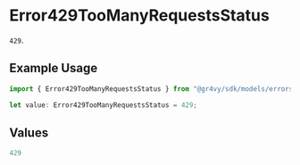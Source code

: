 # Error429TooManyRequestsStatus

`429`.

## Example Usage

```typescript
import { Error429TooManyRequestsStatus } from "@gr4vy/sdk/models/errors";

let value: Error429TooManyRequestsStatus = 429;
```

## Values

```typescript
429
```